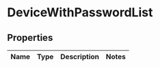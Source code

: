 
# DeviceWithPasswordList

## Properties
Name | Type | Description | Notes
------------ | ------------- | ------------- | -------------



